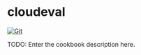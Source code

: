 # cloudeval

[![Git](https://app.soluble.cloud/api/v1/public/badges/3986b697-457b-4882-8f9d-b77adf9c9f23.svg?orgId=181077132735)](https://app.soluble.cloud/repos/details/github.com/galenemery/cloudeval?orgId=181077132735)  

TODO: Enter the cookbook description here.

